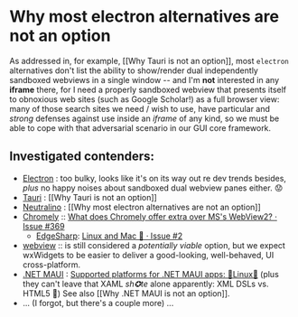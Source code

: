 # Why most electron alternatives are not an option

As addressed in, for example, [[Why Tauri is not an option]], most `electron` alternatives don't list the ability to show/render dual independently sandboxed webviews in a single window -- and I'm **not** interested in any **iframe** there, for I need a properly sandboxed webview that presents itself to obnoxious web sites (such as Google Scholar!) as a full browser view: many of those search sites we need / wish to use, have particular and *strong* defenses against use inside an *iframe* of any kind, so we must be able to cope with that adversarial scenario in our GUI core framework.

## Investigated contenders:

- [Electron](https://www.electronjs.org/) : too bulky, looks like it's on its way out re dev trends besides, *plus* no happy noises about sandboxed dual webview panes either. 😟
- [Tauri](https://tauri.app/) : [[Why Tauri is not an option]]
- [Neutralino](https://neutralino.js.org/) : [[Why most electron alternatives are not an option]]
- [Chromely](http://chromely.org/) :: [What does Chromely offer extra over MS's WebView2? · Issue #369](https://github.com/chromelyapps/Chromely/issues/369)
  + [EdgeSharp](https://github.com/webview2/EdgeSharp): [Linux and Mac 🚫 · Issue #2](https://github.com/webview2/EdgeSharp/issues/2)
- [webview](https://github.com/webview/webview) :: is still considered a *potentially viable* option, but we expect wxWidgets to be easier to deliver a good-looking, well-behaved, UI cross-platform.
- [.NET MAUI](https://learn.microsoft.com/en-us/dotnet/maui/what-is-maui?view=net-maui-7.0) : [Supported platforms for .NET MAUI apps: 🚫Linux🚫](https://learn.microsoft.com/en-us/dotnet/maui/supported-platforms?view=net-maui-7.0) (plus they can't leave that XAML *sh✪te* alone apparently: XML DSLs vs. HTML5 🤦) 
  See also [[Why .NET MAUI is not an option]].
- ... (I forgot, but there's a couple more) ...

